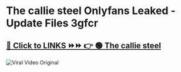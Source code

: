 
 # The callie steel Onlyfans Leaked - Update Files 3gfcr

## <h2><a href="https://clipsfans.com/The_callie_steel&ref=git">🔗 Click to LINKS ⏩⏩ 👉 🟢 The callie steel </a></h2>

<a href="https://clipsfans.com/The_callie_steel&ref=git" rel="nofollow" data-target="animated-image.originalLink"><img src="https://i.ibb.co.com/xMMVF88/686577567.gif" alt="Viral Video Original" style="max-width: 100%; display: inline-block;" data-target="animated-image.originalImage"></a>

